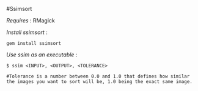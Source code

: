 #Ssimsort


*Requires* : RMagick

*Install ssimsort* :

~~~
gem install ssimsort
~~~

*Use ssim as an executable* :

~~~
$ ssim <INPUT>, <OUTPUT>, <TOLERANCE>

#Tolerance is a number between 0.0 and 1.0 that defines how similar the images you want to sort will be, 1.0 being the exact same image.
~~~
